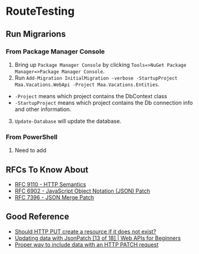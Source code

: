 # RouteTesting

## Run Migrarions

### From Package Manager Console 

1. Bring up `Package Manager Console` by clicking `Tools=>NuGet Package Manager=>Package Manager Console`.
2. Run `Add-Migration InitialMigration -verbose -StartupProject Maa.Vacations.WebApi -Project Maa.Vacations.Entities`.
  - `-Project` means which project contains the DbContext class	
  - `-StartupProject` means which project contains the Db connection info and other information.
3. `Update-Database` will update the database.


### From PowerShell

1. Need to add


## RFCs To Know About

- [RFC 9110 - HTTP Semantics](https://www.rfc-editor.org/rfc/rfc9110)
- [RFC 6902 - JavaScript Object Notation (JSON) Patch](https://www.rfc-editor.org/rfc/rfc6902)
- [RFC 7396 - JSON Merge Patch](https://www.rfc-editor.org/rfc/rfc7396)


## Good Reference

- [Should HTTP PUT create a resource if it does not exist?](https://stackoverflow.com/questions/56240547/should-http-put-create-a-resource-if-it-does-not-exist)
- [Updating data with JsonPatch [13 of 18] | Web APIs for Beginners](https://www.youtube.com/watch?v=2MDlJRa4iHs)
- [Proper way to include data with an HTTP PATCH request](https://stackoverflow.com/questions/17375867/proper-way-to-include-data-with-an-http-patch-request)
